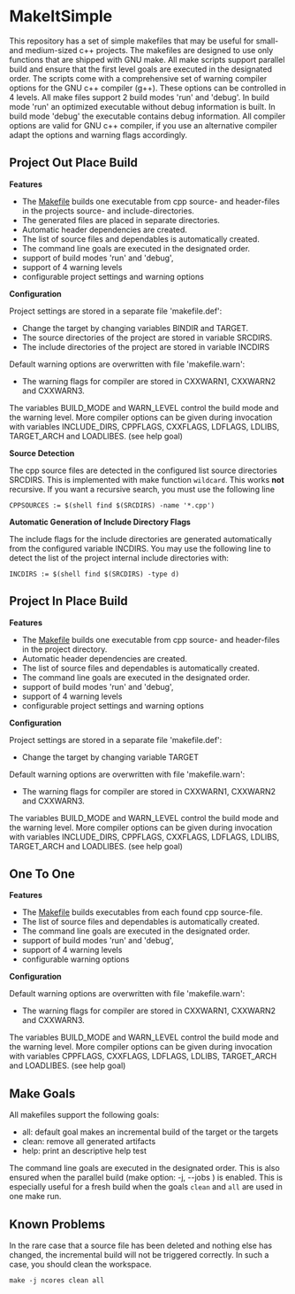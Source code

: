 # MakeItSimple

This repository has a set of simple makefiles that may be useful for small- and medium-sized 
c++ projects. The makefiles are designed to use only functions that are shipped with GNU make. 
All make scripts support parallel build and ensure that the first level goals are executed in the designated order. 
The scripts come with a comprehensive set of warning compiler options for the GNU c++ compiler (g++). These options can be 
controlled in 4 levels. 
All make files support 2 build modes 'run' and 'debug'. In build mode 'run' an optimized executable without debug 
information is built. In build mode 'debug' the executable contains debug information. All compiler options are valid 
for GNU c++ compiler, if you use an alternative compiler adapt the options and warning flags accordingly.

## Project Out Place Build

**Features**

* The [Makefile](ProjectOutPlaceBuild/Makefile) builds one executable from cpp source- and header-files in the projects source- and include-directories.
* The generated files are placed in separate directories.
* Automatic header dependencies are created.
* The list of source files and dependables is automatically created.
* The command line goals are executed in the designated order.
* support of build modes 'run' and 'debug',
* support of 4 warning levels
* configurable project settings and warning options

**Configuration**

Project settings are stored in a separate file 'makefile.def':
* Change the target by changing variables BINDIR and TARGET.
* The source directories of the project are stored in variable SRCDIRS.
* The include directories of the project are stored in variable INCDIRS

Default warning options are overwritten with file 'makefile.warn':
* The warning flags for compiler are stored in CXXWARN1, CXXWARN2 and CXXWARN3.

The variables BUILD_MODE and WARN_LEVEL control the build mode and the warning level. 
More compiler options can be given during invocation with variables INCLUDE_DIRS, CPPFLAGS, CXXFLAGS, LDFLAGS, LDLIBS,  TARGET_ARCH and LOADLIBES.
(see help goal)

**Source Detection**

The cpp source files are detected in the configured list source directories SRCDIRS. This is implemented with make function 
`wildcard`. This works **not** recursive.
If you want a recursive search, you must use the following line

`CPPSOURCES := $(shell find $(SRCDIRS) -name '*.cpp')`

**Automatic Generation of Include Directory Flags**

The include flags for the include directories are generated automatically from the configured variable INCDIRS. 
You may use the following line to detect the list of the project internal include directories with:

`INCDIRS := $(shell find $(SRCDIRS) -type d)`

## Project In Place Build

**Features**

* The [Makefile](ProjectInPlaceBuild/Makefile) builds one executable from cpp source- and header-files in the project directory.
* Automatic header dependencies are created.
* The list of source files and dependables is automatically created.
* The command line goals are executed in the designated order.
* support of build modes 'run' and 'debug',
* support of 4 warning levels
* configurable project settings and warning options

**Configuration**

Project settings are stored in a separate file 'makefile.def':
* Change the target by changing variable TARGET

Default warning options are overwritten with file 'makefile.warn':
* The warning flags for compiler are stored in CXXWARN1, CXXWARN2 and CXXWARN3.

The variables BUILD_MODE and WARN_LEVEL control the build mode and the warning level. 
More compiler options can be given during invocation with variables INCLUDE_DIRS, CPPFLAGS, CXXFLAGS, LDFLAGS, LDLIBS, 
TARGET_ARCH and LOADLIBES.
(see help goal)

## One To One

**Features**

* The [Makefile](OneToOne/Makefile) builds executables from each found cpp source-file.
* The list of source files and dependables is automatically created.
* The command line goals are executed in the designated order.
* support of build modes 'run' and 'debug',
* support of 4 warning levels
* configurable warning options

**Configuration**

Default warning options are overwritten with file 'makefile.warn':
* The warning flags for compiler are stored in CXXWARN1, CXXWARN2 and CXXWARN3.

The variables BUILD_MODE and WARN_LEVEL control the build mode and the warning level. 
More compiler options can be given during invocation with variables CPPFLAGS, CXXFLAGS, LDFLAGS, LDLIBS, 
TARGET_ARCH and LOADLIBES.
(see help goal)

## Make Goals

All makefiles support the following goals:
* all: default goal makes an incremental build of the target or the targets
* clean: remove all generated artifacts
* help: print an descriptive help test

The command line goals are executed in the designated order. This is also ensured when the parallel build 
(make option: -j, --jobs ) is enabled. This is especially useful for a fresh build when the goals `clean` and `all` 
are used in one make run.

## Known Problems

In the rare case that a source file has been deleted and nothing else has changed, the incremental build 
will not be triggered correctly. In such a case, you should clean the workspace.

`make -j ncores clean all`
